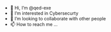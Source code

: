 - 👋 Hi, I’m @qed-exe
- 👀 I’m interested in Cybersecurty
- 💞️ I’m looking to collaborate with other people
- 📫 How to reach me ...

<!---
qed-exe/qed-exe is a ✨ special ✨ repository because its `README.md` (this file) appears on your GitHub profile.
You can click the Preview link to take a look at your changes.
--->
